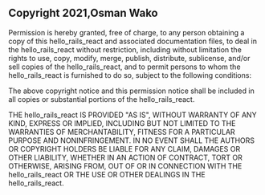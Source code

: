 ## Copyright 2021,Osman Wako

Permission is hereby granted, free of charge, to any person obtaining a copy of this hello_rails_react and associated documentation files, to deal in the hello_rails_react without restriction, including without limitation the rights to use, copy, modify, merge, publish, distribute, sublicense, and/or sell copies of the hello_rails_react, and to permit persons to whom the hello_rails_react is furnished to do so, subject to the following conditions:

The above copyright notice and this permission notice shall be included in all copies or substantial portions of the hello_rails_react.

THE hello_rails_react IS PROVIDED "AS IS", WITHOUT WARRANTY OF ANY KIND, EXPRESS OR IMPLIED, INCLUDING BUT NOT LIMITED TO THE WARRANTIES OF MERCHANTABILITY, FITNESS FOR A PARTICULAR PURPOSE AND NONINFRINGEMENT. IN NO EVENT SHALL THE AUTHORS OR COPYRIGHT HOLDERS BE LIABLE FOR ANY CLAIM, DAMAGES OR OTHER LIABILITY, WHETHER IN AN ACTION OF CONTRACT, TORT OR OTHERWISE, ARISING FROM, OUT OF OR IN CONNECTION WITH THE hello_rails_react OR THE USE OR OTHER DEALINGS IN THE hello_rails_react.
